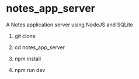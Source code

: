 # notes_app_server
A Notes application server using NodeJS and SQLite

1. git clone

2. cd notes_app_server

3. npm install

4. npm run dev
